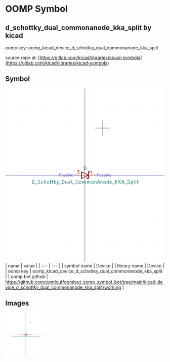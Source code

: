 # OOMP Symbol  
## d_schottky_dual_commonanode_kka_split  by kicad  
  
oomp key: oomp_kicad_device_d_schottky_dual_commonanode_kka_split  
  
source repo at: [https://gitlab.com/kicad/libraries/kicad-symbols](https://gitlab.com/kicad/libraries/kicad-symbols)  
## Symbol  
  
[![working.png](working_600.png)](working.png)  
| name | value | 
| --- | --- | 
| symbol name | Device | 
| library name | Device | 
| oomp key | oomp_kicad_device_d_schottky_dual_commonanode_kka_split | 
| oomp bot github | https://github.com/oomlout/oomlout_oomp_symbol_bot/tree/main/kicad_device_d_schottky_dual_commonanode_kka_split/working | 
## Images  
  
[![working.png](working_140.png)](working.png)  
